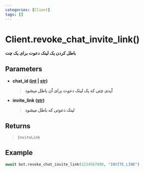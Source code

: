 ```yaml
---
categories: [Client]
tags: []
---
```


<h1>Client.<strong>revoke_chat_invite_link()</strong></h1>

<p align="left" dir="rtl"><strong>باطل کردن یک لینک دعوت برای یک چت</strong></p>

<h2>Parameters</h2>

<ul>
<li><strong>chat_id (<a href="https://docs.python.org/3/library/functions.html#int">int</a> | <a href="https://docs.python.org/3/library/stdtypes.html#str">str</a>)</strong><blockquote dir="rtl">
<p><strong>آیدی چتی که یک لینک دعوت برای آن باطل میشود</strong></p>
</blockquote>
</li>
</ul>
<ul>
<li><strong>invite_link (<a href="https://docs.python.org/3/library/stdtypes.html#str">str</a>)</strong><blockquote dir="rtl">
<p><strong>لینک دعوتی که باطل میشود</strong></p>
</blockquote>
</li>
</ul>

<h2>Returns</h2>

<blockquote>
<p><code>InviteLink</code></p>
</blockquote>

<h2>Example</h2>

```python
await bot.revoke_chat_invite_link(1234567890, "INVITE_LINK")
```